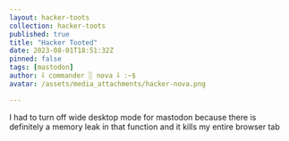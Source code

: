 ```yaml
---
layout: hacker-toots
collection: hacker-toots
published: true
title: "Hacker Tooted"
date: 2023-08-01T18:51:32Z
pinned: false
tags: [mastodon]
author: ⸸ commander ░ nova ⸸ :~$
avatar: /assets/media_attachments/hacker-nova.png

---
```


<p>I had to turn off wide desktop mode for mastodon because there is definitely a memory leak in that function and it kills my entire browser tab</p>


